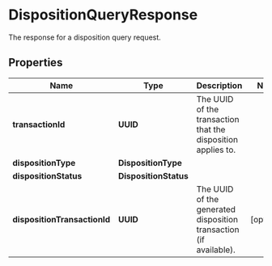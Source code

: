 

# DispositionQueryResponse

The response for a disposition query request.

## Properties

| Name | Type | Description | Notes |
|------------ | ------------- | ------------- | -------------|
|**transactionId** | **UUID** | The UUID of the transaction that the disposition applies to. |  |
|**dispositionType** | **DispositionType** |  |  |
|**dispositionStatus** | **DispositionStatus** |  |  |
|**dispositionTransactionId** | **UUID** | The UUID of the generated disposition transaction (if available). |  [optional] |



